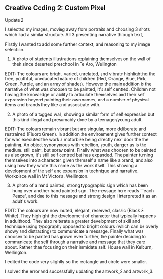 ## Creative Coding 2: Custom Pixel

Update 2

I selected my images, moving away from portraits and choosing 3 shots which had a similar structure. All 3 presenting narrative through text, 

Firstly I wanted to add some further context, and reasoning to my image selection.


1) A photo of students illustrations explaining themselves on the wall of their since deserted preschool in Te Aro, Wellington 

EDIT: The colours are bright, varied, unrelated, and vibrate highlighting the free, youthful, uneducated nature of children (Red, Orange, Blue, Pink, Green, Purple, and an array of shades). However the main addition is the narrative of what was choosen to be painted, it's self centred. Children not having the knowledge or ability to articulate themselves and their self expression beyond painting their own names, and a number of physical items and brands they like and assosicate with.

2) A photo of a tagged wall, showing a similar form of self expression but this kind illegal and presumably done by a teenager/young adult. 

EDIT: The colours remain vibrant but are singular, more deliberate and restrained (Fluoro Green). In addition the environment gives further context for who executed the work a motorbike being directly next door the the painting. An object synonymous with rebellion, youth, danger as is the medium, still paint, but spray paint. Finally what was choosen to be painted as also grown, it's still self centred but has expanded. The painter turning themselves into a character, given themself a name like a brand, and also using how they wrote this name as the work itself. This showing a development of the self and expansion in technique and narrative. Workplace wall in Mt Victoria, Wellington.

3) A photo of a hand painted, strong typographic sign which has been hung over another hand painted sign. The message here reads 'Teach Peace', and due to this message and strong design I interpreted it as an adult's work. 

EDIT: The colours are now muted, elegant, reserved, classic (Black & White). They highlight the development of character that typically happens in adulthood. They also reiterate a greater development of skill and technique using typography opposed to bright colours (which can be overly showy and distracting) to communicate a message. Finally what was choosen to be painted has grown even further, the painter deciding to communicate the self through a narrative and message that they care about. Rather than focusing on their immidate self. House wall in Kelburn, Wellington.

I edited the code very slightly so the rectangle and circle were smaller.

I solved the error and successfully updating the artwork_2 and artwork_3.